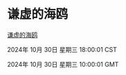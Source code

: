 # 谦虚的海鸥
[谦虚的海鸥](http://219.139.197.74:56308/qxdho/course/base/hotlink/index.php)

2024年 10月 30日 星期三 18:00:01 CST

2024年 10月 30日 星期三 10:00:01 GMT
